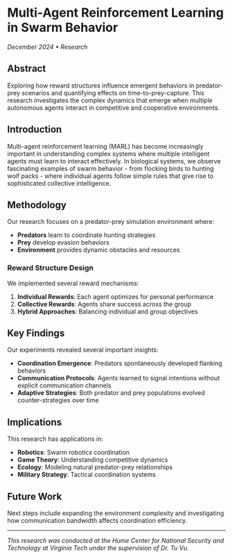 # Multi-Agent Reinforcement Learning in Swarm Behavior

_December 2024 • Research_

## Abstract

Exploring how reward structures influence emergent behaviors in predator-prey scenarios and quantifying effects on time-to-prey-capture. This research investigates the complex dynamics that emerge when multiple autonomous agents interact in competitive and cooperative environments.

## Introduction

Multi-agent reinforcement learning (MARL) has become increasingly important in understanding complex systems where multiple intelligent agents must learn to interact effectively. In biological systems, we observe fascinating examples of swarm behavior - from flocking birds to hunting wolf packs - where individual agents follow simple rules that give rise to sophisticated collective intelligence.

## Methodology

Our research focuses on a predator-prey simulation environment where:

- **Predators** learn to coordinate hunting strategies
- **Prey** develop evasion behaviors
- **Environment** provides dynamic obstacles and resources

### Reward Structure Design

We implemented several reward mechanisms:

1. **Individual Rewards**: Each agent optimizes for personal performance
2. **Collective Rewards**: Agents share success across the group
3. **Hybrid Approaches**: Balancing individual and group objectives

## Key Findings

Our experiments revealed several important insights:

- **Coordination Emergence**: Predators spontaneously developed flanking behaviors
- **Communication Protocols**: Agents learned to signal intentions without explicit communication channels
- **Adaptive Strategies**: Both predator and prey populations evolved counter-strategies over time

## Implications

This research has applications in:

- **Robotics**: Swarm robotics coordination
- **Game Theory**: Understanding competitive dynamics
- **Ecology**: Modeling natural predator-prey relationships
- **Military Strategy**: Tactical coordination systems

## Future Work

Next steps include expanding the environment complexity and investigating how communication bandwidth affects coordination efficiency.

---

_This research was conducted at the Hume Center for National Security and Technology at Virginia Tech under the supervision of Dr. Tu Vu._
